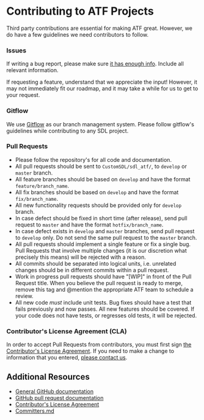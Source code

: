 # Contributing to ATF Projects

Third party contributions are essential for making ATF great. However, we do have a few guidelines we need contributors to follow.

### Issues
If writing a bug report, please make sure <a href="http://yourbugreportneedsmore.info" target="_blank">it has enough info</a>. Include all relevant information.

If requesting a feature, understand that we appreciate the input! However, it may not immediately fit our roadmap, and it may take a while for us to get to your request.

### Gitflow
We use <a href="http://nvie.com/posts/a-successful-git-branching-model/">Gitflow</a> as our branch management system. Please follow gitflow's guidelines while contributing to any SDL project.

### Pull Requests
* Please follow the repository's for all code and documentation.
* All pull requests should be sent to `CustomSDL/sdl_atf/`, to `develop` or `master` branch.
* All feature branches should be based on `develop` and have the format `feature/branch_name`.
* All fix branches should be based on `develop` and have the format `fix/branch_name`.
* All new functionality requests should be provided only for `develop` branch.
* In case defect should be fixed in short time (after release), send pull request to `master` and have the format `hotfix/branch_name`. 
* In case defect exists in `develop` and `master` branches, send pull request to `develop` only. Do not send the same pull request to the `master` branch. 
* All pull requests should implement a single feature or fix a single bug. Pull Requests that involve multiple changes (it is our discretion what precisely this means) will be rejected with a reason.
* All commits should be separated into logical units, i.e. unrelated changes should be in different commits within a pull request.
* Work in progress pull requests should have "[WIP]" in front of the Pull Request title. When you believe the pull request is ready to merge, remove this tag and @mention the appropriate ATF team to schedule a review.
* All new code *must* include unit tests. Bug fixes should have a test that fails previously and now passes. All new features should be covered. If your code does not have tests, or regresses old tests, it will be rejected.

### Contributor's License Agreement (CLA)
In order to accept Pull Requests from contributors, you must first sign [the Contributor's License Agreement](https://docs.google.com/forms/d/1VNR8EUd5b46cQ7uNbCq1fJmnu0askNpUp5dudLKRGpU/viewform). If you need to make a change to information that you entered, [please contact us](mailto:justin@livio.io).

## Additional Resources
* [General GitHub documentation](https://help.github.com/)
* [GitHub pull request documentation](https://help.github.com/send-pull-requests/)
* [Contributor's License Agreement](https://docs.google.com/forms/d/1VNR8EUd5b46cQ7uNbCq1fJmnu0askNpUp5dudLKRGpU/viewform)
* [Committers.md](https://github.com/CustomSDL/sdl_atf/blob/feature/Add_Committers_file/COMMITTERS.md)


